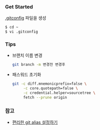 ### Get Started

[.gitconfig](.gitconfig) 파일을 생성
```bash
$ cd ~
$ vi .gitconfig
```

### Tips
- 브랜치 이름 변경
  ```bash
  git branch -m 변경전 변경후
  ```
- 패스워드 초기화
  ```bash
  git -c diff.mnemonicprefix=false \
       -c core.quotepath=false \
       -c credential.helper=sourcetree \
       fetch --prune origin
  ```

### 참고
- [편리한 git alias 설정하기](https://johngrib.github.io/wiki/git-alias/)
